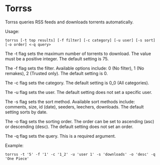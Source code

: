 # Torrss

Torrss queries RSS feeds and downloads torrents automatically.

Usage:

    torrss [-t top results] [-f filter] [-c category] [-u user] [-s sort] [-o order] <-q query>

The -t flag sets the maximum number of torrents to download. The value
must be a positive integer. The default setting is 75.

The -f flag sets the filter. Available options include: 0 (No filter),
1 (No remakes), 2 (Trusted only). The default setting is 0.

The -c flag sets the category. The default setting is 0_0 (All
categories).

The -u flag sets the user. The default setting does not set a specific
user.

The -s flag sets the sort method. Available sort methods include:
comments, size, id (date), seeders, leechers, downloads. The default
setting sorts by date.

The -o flag sets the sorting order. The order can be set to ascending
(asc) or descending (desc). The default setting does not set an order.

The -q flag sets the query. This is a required argument.

Example:

    torrss -t '5' -f '1' -c '1_2' -u 'user 1' -s 'downloads' -o 'desc' -q 'One Piece'
